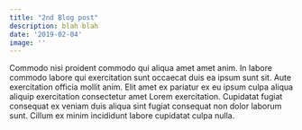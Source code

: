 ```yaml
---
title: "2nd Blog post"
description: blah blah
date: '2019-02-04'
image: ''
---
```

Commodo nisi proident commodo qui aliqua amet amet anim. In labore commodo labore qui exercitation sunt occaecat duis ea ipsum sunt sit. Aute exercitation officia mollit anim. Elit amet ex pariatur ex eu ipsum culpa aliqua aliquip exercitation consectetur amet Lorem exercitation. Cupidatat fugiat consequat ex veniam duis aliqua sint fugiat consequat non dolor laborum sunt. Cillum ex minim incididunt labore cupidatat culpa nulla.